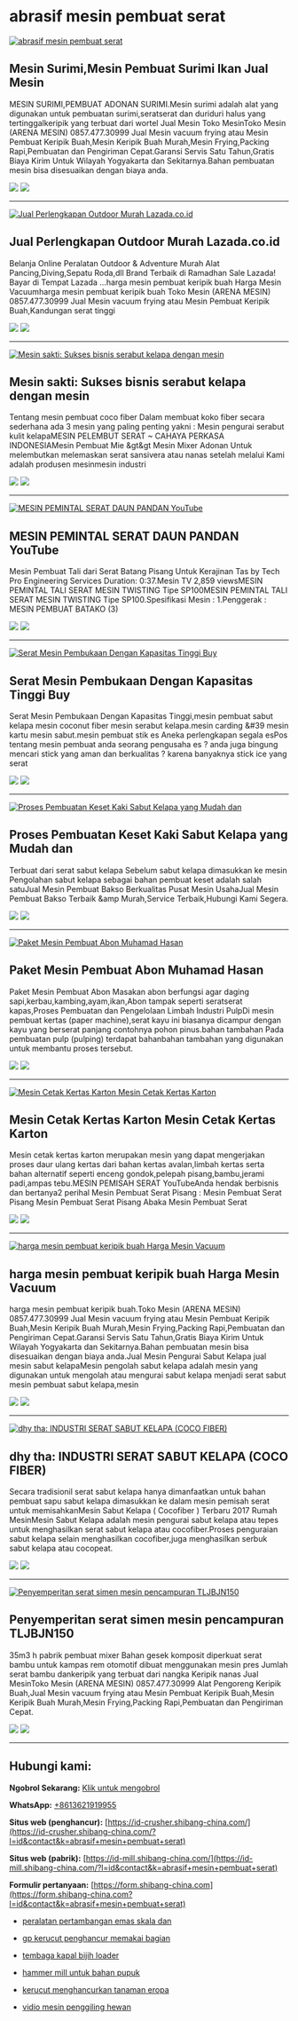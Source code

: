 # abrasif mesin pembuat serat

<a href="https://swt.shibang-china.com/?l=id&img&k=abrasif+mesin+pembuat+serat" target="_blank">![abrasif mesin pembuat serat](http://static.shibang-china.com/all-800x300/296.jpg)</a>

## Mesin Surimi,Mesin Pembuat Surimi Ikan Jual Mesin
MESIN SURIMI,PEMBUAT ADONAN SURIMI.Mesin surimi adalah alat yang digunakan untuk pembuatan surimi,seratserat dan duriduri halus yang tertinggalkeripik yang terbuat dari wortel Jual Mesin Toko MesinToko Mesin (ARENA MESIN) 0857.477.30999 Jual Mesin vacuum frying atau Mesin Pembuat Keripik Buah,Mesin Keripik Buah Murah,Mesin Frying,Packing Rapi,Pembuatan dan Pengiriman Cepat.Garansi Servis Satu Tahun,Gratis Biaya Kirim Untuk Wilayah Yogyakarta dan Sekitarnya.Bahan pembuatan mesin bisa disesuaikan dengan biaya anda.


<a href="https://whatsapp.shibangsoft.com/WhatsApp.php" target="_blank" title="WhatsApp">![](http://static.shibang-china.com/icon/whatsapp.png)</a> <a href="https://swt.shibang-china.com/?l=id&icon&k=abrasif+mesin+pembuat+serat" target="_blank">![](http://static.shibang-china.com/icon/chat-id.png)</a>

---

<a href="https://swt.shibang-china.com/?l=id&img&k=abrasif+mesin+pembuat+serat" target="_blank">![Jual Perlengkapan Outdoor Murah Lazada.co.id](http://static.shibang-china.com/all-800x300/514.jpg)</a>

## Jual Perlengkapan Outdoor Murah Lazada.co.id
Belanja Online Peralatan Outdoor & Adventure Murah Alat Pancing,Diving,Sepatu Roda,dll Brand Terbaik di Ramadhan Sale Lazada! Bayar di Tempat Lazada …harga mesin pembuat keripik buah Harga Mesin Vacuumharga mesin pembuat keripik buah Toko Mesin (ARENA MESIN) 0857.477.30999 Jual Mesin vacuum frying atau Mesin Pembuat Keripik Buah,Kandungan serat tinggi


<a href="https://whatsapp.shibangsoft.com/WhatsApp.php" target="_blank" title="WhatsApp">![](http://static.shibang-china.com/icon/whatsapp.png)</a> <a href="https://swt.shibang-china.com/?l=id&icon&k=abrasif+mesin+pembuat+serat" target="_blank">![](http://static.shibang-china.com/icon/chat-id.png)</a>

---

<a href="https://swt.shibang-china.com/?l=id&img&k=abrasif+mesin+pembuat+serat" target="_blank">![Mesin sakti: Sukses bisnis serabut kelapa dengan mesin](http://static.shibang-china.com/all-800x300/1157.jpg)</a>

## Mesin sakti: Sukses bisnis serabut kelapa dengan mesin
Tentang mesin pembuat coco fiber Dalam membuat koko fiber secara sederhana ada 3 mesin yang paling penting yakni : Mesin pengurai serabut kulit kelapaMESIN PELEMBUT SERAT ~ CAHAYA PERKASA INDONESIAMesin Pembuat Mie &gt&gt Mesin Mixer Adonan Untuk melembutkan melemaskan serat sansivera atau nanas setelah melalui Kami adalah produsen mesinmesin industri


<a href="https://whatsapp.shibangsoft.com/WhatsApp.php" target="_blank" title="WhatsApp">![](http://static.shibang-china.com/icon/whatsapp.png)</a> <a href="https://swt.shibang-china.com/?l=id&icon&k=abrasif+mesin+pembuat+serat" target="_blank">![](http://static.shibang-china.com/icon/chat-id.png)</a>

---

<a href="https://swt.shibang-china.com/?l=id&img&k=abrasif+mesin+pembuat+serat" target="_blank">![MESIN PEMINTAL SERAT DAUN PANDAN YouTube](http://static.shibang-china.com/all-800x300/316.jpg)</a>

## MESIN PEMINTAL SERAT DAUN PANDAN YouTube
Mesin Pembuat Tali dari Serat Batang Pisang Untuk Kerajinan Tas by Tech Pro Engineering Services Duration: 0:37.Mesin TV 2,859 viewsMESIN PEMINTAL TALI SERAT MESIN TWISTING Tipe SP100MESIN PEMINTAL TALI SERAT MESIN TWISTING Tipe SP100.Spesifikasi Mesin : 1.Penggerak : MESIN PEMBUAT BATAKO (3)


<a href="https://whatsapp.shibangsoft.com/WhatsApp.php" target="_blank" title="WhatsApp">![](http://static.shibang-china.com/icon/whatsapp.png)</a> <a href="https://swt.shibang-china.com/?l=id&icon&k=abrasif+mesin+pembuat+serat" target="_blank">![](http://static.shibang-china.com/icon/chat-id.png)</a>

---

<a href="https://swt.shibang-china.com/?l=id&img&k=abrasif+mesin+pembuat+serat" target="_blank">![Serat Mesin Pembukaan Dengan Kapasitas Tinggi Buy](http://static.shibang-china.com/all-800x300/1009.jpg)</a>

## Serat Mesin Pembukaan Dengan Kapasitas Tinggi Buy
Serat Mesin Pembukaan Dengan Kapasitas Tinggi,mesin pembuat sabut kelapa mesin coconut fiber mesin serabut kelapa.mesin carding &#39 mesin kartu mesin sabut.mesin pembuat stik es Aneka perlengkapan segala esPos tentang mesin pembuat anda seorang pengusaha es ? anda juga bingung mencari stick yang aman dan berkualitas ? karena banyaknya stick ice yang serat


<a href="https://whatsapp.shibangsoft.com/WhatsApp.php" target="_blank" title="WhatsApp">![](http://static.shibang-china.com/icon/whatsapp.png)</a> <a href="https://swt.shibang-china.com/?l=id&icon&k=abrasif+mesin+pembuat+serat" target="_blank">![](http://static.shibang-china.com/icon/chat-id.png)</a>

---

<a href="https://swt.shibang-china.com/?l=id&img&k=abrasif+mesin+pembuat+serat" target="_blank">![Proses Pembuatan Keset Kaki Sabut Kelapa yang Mudah dan](http://static.shibang-china.com/all-800x300/74.jpg)</a>

## Proses Pembuatan Keset Kaki Sabut Kelapa yang Mudah dan
Terbuat dari serat sabut kelapa Sebelum sabut kelapa dimasukkan ke mesin Pengolahan sabut kelapa sebagai bahan pembuat keset adalah salah satuJual Mesin Pembuat Bakso Berkualitas Pusat Mesin UsahaJual Mesin Pembuat Bakso Terbaik &amp Murah,Service Terbaik,Hubungi Kami Segera.


<a href="https://whatsapp.shibangsoft.com/WhatsApp.php" target="_blank" title="WhatsApp">![](http://static.shibang-china.com/icon/whatsapp.png)</a> <a href="https://swt.shibang-china.com/?l=id&icon&k=abrasif+mesin+pembuat+serat" target="_blank">![](http://static.shibang-china.com/icon/chat-id.png)</a>

---

<a href="https://swt.shibang-china.com/?l=id&img&k=abrasif+mesin+pembuat+serat" target="_blank">![Paket Mesin Pembuat Abon Muhamad Hasan](http://static.shibang-china.com/all-800x300/712.jpg)</a>

## Paket Mesin Pembuat Abon Muhamad Hasan
Paket Mesin Pembuat Abon Masakan abon berfungsi agar daging sapi,kerbau,kambing,ayam,ikan,Abon tampak seperti seratserat kapas,Proses Pembuatan dan Pengelolaan Limbah Industri PulpDi mesin pembuat kertas (paper machine),serat kayu ini biasanya dicampur dengan kayu yang berserat panjang contohnya pohon pinus.bahan tambahan Pada pembuatan pulp (pulping) terdapat bahanbahan tambahan yang digunakan untuk membantu proses tersebut.


<a href="https://whatsapp.shibangsoft.com/WhatsApp.php" target="_blank" title="WhatsApp">![](http://static.shibang-china.com/icon/whatsapp.png)</a> <a href="https://swt.shibang-china.com/?l=id&icon&k=abrasif+mesin+pembuat+serat" target="_blank">![](http://static.shibang-china.com/icon/chat-id.png)</a>

---

<a href="https://swt.shibang-china.com/?l=id&img&k=abrasif+mesin+pembuat+serat" target="_blank">![Mesin Cetak Kertas Karton Mesin Cetak Kertas Karton](http://static.shibang-china.com/all-800x300/906.jpg)</a>

## Mesin Cetak Kertas Karton Mesin Cetak Kertas Karton
Mesin cetak kertas karton merupakan mesin yang dapat mengerjakan proses daur ulang kertas dari bahan kertas avalan,limbah kertas serta bahan alternatif seperti enceng gondok,pelepah pisang,bambu,jerami padi,ampas tebu.MESIN PEMISAH SERAT YouTubeAnda hendak berbisnis dan bertanya2 perihal Mesin Pembuat Serat Pisang : Mesin Pembuat Serat Pisang Mesin Pembuat Serat Pisang Abaka Mesin Pembuat Serat


<a href="https://whatsapp.shibangsoft.com/WhatsApp.php" target="_blank" title="WhatsApp">![](http://static.shibang-china.com/icon/whatsapp.png)</a> <a href="https://swt.shibang-china.com/?l=id&icon&k=abrasif+mesin+pembuat+serat" target="_blank">![](http://static.shibang-china.com/icon/chat-id.png)</a>

---

<a href="https://swt.shibang-china.com/?l=id&img&k=abrasif+mesin+pembuat+serat" target="_blank">![harga mesin pembuat keripik buah Harga Mesin Vacuum](http://static.shibang-china.com/all-800x300/967.jpg)</a>

## harga mesin pembuat keripik buah Harga Mesin Vacuum
harga mesin pembuat keripik buah.Toko Mesin (ARENA MESIN) 0857.477.30999 Jual Mesin vacuum frying atau Mesin Pembuat Keripik Buah,Mesin Keripik Buah Murah,Mesin Frying,Packing Rapi,Pembuatan dan Pengiriman Cepat.Garansi Servis Satu Tahun,Gratis Biaya Kirim Untuk Wilayah Yogyakarta dan Sekitarnya.Bahan pembuatan mesin bisa disesuaikan dengan biaya anda.Jual Mesin Pengurai Sabut Kelapa jual mesin sabut kelapaMesin pengolah sabut kelapa adalah mesin yang digunakan untuk mengolah atau mengurai sabut kelapa menjadi serat sabut mesin pembuat sabut kelapa,mesin


<a href="https://whatsapp.shibangsoft.com/WhatsApp.php" target="_blank" title="WhatsApp">![](http://static.shibang-china.com/icon/whatsapp.png)</a> <a href="https://swt.shibang-china.com/?l=id&icon&k=abrasif+mesin+pembuat+serat" target="_blank">![](http://static.shibang-china.com/icon/chat-id.png)</a>

---

<a href="https://swt.shibang-china.com/?l=id&img&k=abrasif+mesin+pembuat+serat" target="_blank">![dhy tha: INDUSTRI SERAT SABUT KELAPA (COCO FIBER)](http://static.shibang-china.com/all-800x300/1471.jpg)</a>

## dhy tha: INDUSTRI SERAT SABUT KELAPA (COCO FIBER)
Secara tradisionil serat sabut kelapa hanya dimanfaatkan untuk bahan pembuat sapu sabut kelapa dimasukkan ke dalam mesin pemisah serat untuk memisahkanMesin Sabut Kelapa ( Cocofiber ) Terbaru 2017 Rumah MesinMesin Sabut Kelapa adalah mesin pengurai sabut kelapa atau tepes untuk menghasilkan serat sabut kelapa atau cocofiber.Proses penguraian sabut kelapa selain menghasilkan cocofiber,juga menghasilkan serbuk sabut kelapa atau cocopeat.


<a href="https://whatsapp.shibangsoft.com/WhatsApp.php" target="_blank" title="WhatsApp">![](http://static.shibang-china.com/icon/whatsapp.png)</a> <a href="https://swt.shibang-china.com/?l=id&icon&k=abrasif+mesin+pembuat+serat" target="_blank">![](http://static.shibang-china.com/icon/chat-id.png)</a>

---

<a href="https://swt.shibang-china.com/?l=id&img&k=abrasif+mesin+pembuat+serat" target="_blank">![Penyemperitan serat simen mesin pencampuran TLJBJN150](http://static.shibang-china.com/all-800x300/1126.jpg)</a>

## Penyemperitan serat simen mesin pencampuran TLJBJN150
35m3 h pabrik pembuat mixer Bahan gesek komposit diperkuat serat bambu untuk kampas rem otomotif dibuat menggunakan mesin pres Jumlah serat bambu dankeripik yang terbuat dari nangka Keripik nanas Jual MesinToko Mesin (ARENA MESIN) 0857.477.30999 Alat Pengoreng Keripik Buah,Jual Mesin vacuum frying atau Mesin Pembuat Keripik Buah,Mesin Keripik Buah Murah,Mesin Frying,Packing Rapi,Pembuatan dan Pengiriman Cepat.


<a href="https://whatsapp.shibangsoft.com/WhatsApp.php" target="_blank" title="WhatsApp">![](http://static.shibang-china.com/icon/whatsapp.png)</a> <a href="https://swt.shibang-china.com/?l=id&icon&k=abrasif+mesin+pembuat+serat" target="_blank">![](http://static.shibang-china.com/icon/chat-id.png)</a>

---
## Hubungi kami:

**Ngobrol Sekarang:** [Klik untuk mengobrol](https://swt.shibang-china.com?l=id&contact&k=abrasif+mesin+pembuat+serat)

**WhatsApp:**  [+8613621919955](https://whatsapp.shibangsoft.com/WhatsApp.php)

**Situs web (penghancur):** [https://id-crusher.shibang-china.com/](https://id-crusher.shibang-china.com/?l=id&contact&k=abrasif+mesin+pembuat+serat)

**Situs web (pabrik):** [https://id-mill.shibang-china.com/](https://id-mill.shibang-china.com/?l=id&contact&k=abrasif+mesin+pembuat+serat)

**Formulir pertanyaan:** [https://form.shibang-china.com](https://form.shibang-china.com?l=id&contact&k=abrasif+mesin+pembuat+serat)

* [peralatan pertambangan emas skala dan](../31/peralatan%20pertambangan%20emas%20skala%20dan.md)

* [gp kerucut penghancur memakai bagian](../32/gp%20kerucut%20penghancur%20memakai%20bagian.md)

* [tembaga kapal bijih loader](../39/tembaga%20kapal%20bijih%20loader.md)

* [hammer mill untuk bahan pupuk](../34/hammer%20mill%20untuk%20bahan%20pupuk.md)

* [kerucut menghancurkan tanaman eropa](../40/kerucut%20menghancurkan%20tanaman%20eropa.md)

* [vidio mesin penggiling hewan](../31/vidio%20mesin%20penggiling%20hewan.md)